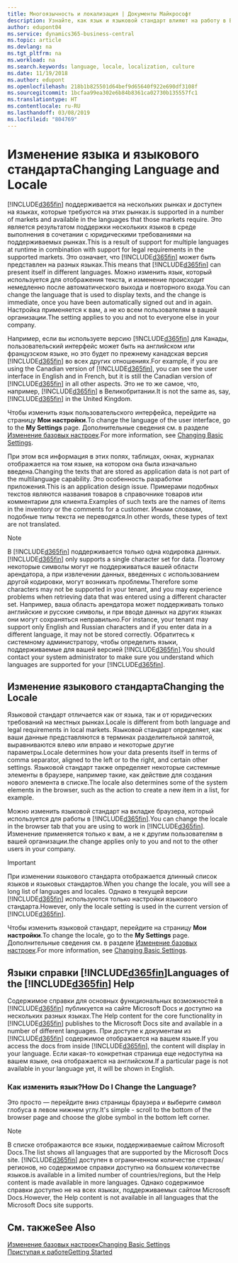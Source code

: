 ```yaml
---
title: Многоязычность и локализация | Документы Майкрософт
description: Узнайте, как язык и языковой стандарт влияют на работу в Business Central.
author: edupont04
ms.service: dynamics365-business-central
ms.topic: article
ms.devlang: na
ms.tgt_pltfrm: na
ms.workload: na
ms.search.keywords: language, locale, localization, culture
ms.date: 11/19/2018
ms.author: edupont
ms.openlocfilehash: 218b1b825501d64bef9d65640f922e690df3108f
ms.sourcegitcommit: 1bcfaa99ea302e6b84b8361ca02730b135557fc1
ms.translationtype: HT
ms.contentlocale: ru-RU
ms.lasthandoff: 03/08/2019
ms.locfileid: "804769"
---
```

# <a name="changing-language-and-locale"></a><span data-ttu-id="06d19-103">Изменение языка и языкового стандарта</span><span class="sxs-lookup"><span data-stu-id="06d19-103">Changing Language and Locale</span></span>

[!INCLUDE[d365fin](includes/d365fin_md.md)] <span data-ttu-id="06d19-104">поддерживается на нескольких рынках и доступен на языках, которые требуются на этих рынках.</span><span class="sxs-lookup"><span data-stu-id="06d19-104">is supported in a number of markets and available in the languages that those markets require.</span></span> <span data-ttu-id="06d19-105">Это является результатом поддержки нескольких языков в среде выполнения в сочетании с юридическими требованиями на поддерживаемых рынках.</span><span class="sxs-lookup"><span data-stu-id="06d19-105">This is a result of support for multiple languages at runtime in combination with support for legal requirements in the supported markets.</span></span> <span data-ttu-id="06d19-106">Это означает, что [!INCLUDE[d365fin](includes/d365fin_md.md)] может быть представлен на разных языках.</span><span class="sxs-lookup"><span data-stu-id="06d19-106">This means that [!INCLUDE[d365fin](includes/d365fin_md.md)] can present itself in different languages.</span></span> <span data-ttu-id="06d19-107">Можно изменить язык, который используется для отображения текста, и изменение происходит немедленно после автоматического выхода и повторного входа.</span><span class="sxs-lookup"><span data-stu-id="06d19-107">You can change the language that is used to display texts, and the change is immediate, once you have been automatically signed out and in again.</span></span> <span data-ttu-id="06d19-108">Настройка применяется к вам, а не ко всем пользователям в вашей организации.</span><span class="sxs-lookup"><span data-stu-id="06d19-108">The setting applies to you and not to everyone else in your company.</span></span>  

<span data-ttu-id="06d19-109">Например, если вы используете версию [!INCLUDE[d365fin](includes/d365fin_md.md)] для Канады, пользовательский интерфейс может быть на английском или французском языке, но это будет по прежнему канадская версия [!INCLUDE[d365fin](includes/d365fin_md.md)] во всех других отношениях.</span><span class="sxs-lookup"><span data-stu-id="06d19-109">For example, if you are using the Canadian version of [!INCLUDE[d365fin](includes/d365fin_md.md)], you can see the user interface in English and in French, but it is still the Canadian version of [!INCLUDE[d365fin](includes/d365fin_md.md)] in all other aspects.</span></span> <span data-ttu-id="06d19-110">Это не то же самое, что, например, [!INCLUDE[d365fin](includes/d365fin_md.md)] в Великобритании.</span><span class="sxs-lookup"><span data-stu-id="06d19-110">It is not the same as, say, [!INCLUDE[d365fin](includes/d365fin_md.md)] in the United Kingdom.</span></span>  

<span data-ttu-id="06d19-111">Чтобы изменить язык пользовательского интерфейса, перейдите на страницу **Мои настройки**.</span><span class="sxs-lookup"><span data-stu-id="06d19-111">To change the language of the user interface, go to the **My Settings** page.</span></span> <span data-ttu-id="06d19-112">Дополнительные сведения см. в разделе [Изменение базовых настроек](ui-change-basic-settings.md#language).</span><span class="sxs-lookup"><span data-stu-id="06d19-112">For more information, see [Changing Basic Settings](ui-change-basic-settings.md#language).</span></span>  

<span data-ttu-id="06d19-113">При этом вся информация в этих полях, таблицах, окнах, журналах отображается на том языке, на котором она была изначально введена.</span><span class="sxs-lookup"><span data-stu-id="06d19-113">Changing the texts that are stored as application data is not part of the multilanguage capability.</span></span> <span data-ttu-id="06d19-114">Это особенность разработки приложения.</span><span class="sxs-lookup"><span data-stu-id="06d19-114">This is an application design issue.</span></span> <span data-ttu-id="06d19-115">Примерами подобных текстов являются названия товаров в справочнике товаров или комментарии для клиента.</span><span class="sxs-lookup"><span data-stu-id="06d19-115">Examples of such texts are the names of items in the inventory or the comments for a customer.</span></span> <span data-ttu-id="06d19-116">Иными словами, подобные типы текста не переводятся.</span><span class="sxs-lookup"><span data-stu-id="06d19-116">In other words, these types of text are not translated.</span></span>  

> [!NOTE]  
> <span data-ttu-id="06d19-117">В [!INCLUDE[d365fin](includes/d365fin_md.md)] поддерживается только одна кодировка данных.</span><span class="sxs-lookup"><span data-stu-id="06d19-117">[!INCLUDE[d365fin](includes/d365fin_md.md)] only supports a single character set for data.</span></span> <span data-ttu-id="06d19-118">Поэтому некоторые символы могут не поддерживаться вашей области арендатора, а при извлечении данных, введенных с использованием другой кодировки, могут возникать проблемы.</span><span class="sxs-lookup"><span data-stu-id="06d19-118">Therefore some characters may not be supported in your tenant, and you may experience problems when retrieving data that was entered using a different character set.</span></span> <span data-ttu-id="06d19-119">Например, ваша область арендатора может поддерживать только английские и русские символы, и при вводе данных на других языках они могут сохраняться неправильно.</span><span class="sxs-lookup"><span data-stu-id="06d19-119">For instance, your tenant may support only English and Russian characters and if you enter data in a different language, it may not be stored correctly.</span></span> <span data-ttu-id="06d19-120">Обратитесь к системному администратору, чтобы определить языки, поддерживаемые для вашей версией [!INCLUDE[d365fin](includes/d365fin_md.md)].</span><span class="sxs-lookup"><span data-stu-id="06d19-120">You should contact your system administrator to make sure you understand which languages are supported for your [!INCLUDE[d365fin](includes/d365fin_md.md)].</span></span>  

## <a name="changing-the-locale"></a><span data-ttu-id="06d19-121">Изменение языкового стандарта</span><span class="sxs-lookup"><span data-stu-id="06d19-121">Changing the Locale</span></span>
<span data-ttu-id="06d19-122">Языковой стандарт отличается как от языка, так и от юридических требований на местных рынках.</span><span class="sxs-lookup"><span data-stu-id="06d19-122">Locale is different from both language and legal requirements in local markets.</span></span> <span data-ttu-id="06d19-123">Языковой стандарт определяет, как ваши данные представляются в терминах разделительной запятой, выравниваются влево или вправо и некоторые другие параметры.</span><span class="sxs-lookup"><span data-stu-id="06d19-123">Locale determines how your data presents itself in terms of comma separator, aligned to the left or to the right, and certain other settings.</span></span> <span data-ttu-id="06d19-124">Языковой стандарт также определяет некоторые системные элементы в браузере, например такие, как действие для создания нового элемента в списке.</span><span class="sxs-lookup"><span data-stu-id="06d19-124">The locale also determines some of the system elements in the browser, such as the action to create a new item in a list, for example.</span></span>  

<span data-ttu-id="06d19-125">Можно изменить языковой стандарт на вкладке браузера, который используется для работы в [!INCLUDE[d365fin](includes/d365fin_md.md)].</span><span class="sxs-lookup"><span data-stu-id="06d19-125">You can change the locale in the browser tab that you are using to work in [!INCLUDE[d365fin](includes/d365fin_md.md)].</span></span> <span data-ttu-id="06d19-126">Изменение применяется только к вам, а не к другим пользователям в вашей организации.</span><span class="sxs-lookup"><span data-stu-id="06d19-126">the change applies only to you and not to the other users in your company.</span></span>  

> [!IMPORTANT]  
>  <span data-ttu-id="06d19-127">При изменении языкового стандарта отображается длинный список языков и языковых стандартов.</span><span class="sxs-lookup"><span data-stu-id="06d19-127">When you change the locale, you will see a long list of languages and locales.</span></span> <span data-ttu-id="06d19-128">Однако в текущей версии [!INCLUDE[d365fin](includes/d365fin_md.md)] используются только настройки языкового стандарта.</span><span class="sxs-lookup"><span data-stu-id="06d19-128">However, only the locale setting is used in the current version of [!INCLUDE[d365fin](includes/d365fin_md.md)].</span></span>  

<span data-ttu-id="06d19-129">Чтобы изменить языковой стандарт, перейдите на страницу **Мои настройки**.</span><span class="sxs-lookup"><span data-stu-id="06d19-129">To change the locale, go to the **My Settings** page.</span></span> <span data-ttu-id="06d19-130">Дополнительные сведения см. в разделе [Изменение базовых настроек](ui-change-basic-settings.md).</span><span class="sxs-lookup"><span data-stu-id="06d19-130">For more information, see [Changing Basic Settings](ui-change-basic-settings.md).</span></span>  

## <a name="languages-of-the-included365finincludesd365finmdmd-help"></a><span data-ttu-id="06d19-131">Языки справки [!INCLUDE[d365fin](includes/d365fin_md.md)]</span><span class="sxs-lookup"><span data-stu-id="06d19-131">Languages of the [!INCLUDE[d365fin](includes/d365fin_md.md)] Help</span></span>
<span data-ttu-id="06d19-132">Содержимое справки для основных функциональных возможностей в [!INCLUDE[d365fin](includes/d365fin_md.md)] публикуется на сайте Microsoft Docs и доступно на нескольких разных языках.</span><span class="sxs-lookup"><span data-stu-id="06d19-132">The Help content for the core functionality in [!INCLUDE[d365fin](includes/d365fin_md.md)] publishes to the Microsoft Docs site and available in a number of different languages.</span></span> <span data-ttu-id="06d19-133">При доступе к документам из [!INCLUDE[d365fin](includes/d365fin_md.md)] содержимое отображается на вашем языке.</span><span class="sxs-lookup"><span data-stu-id="06d19-133">If you access the docs from inside [!INCLUDE[d365fin](includes/d365fin_md.md)], the content will display in your language.</span></span> <span data-ttu-id="06d19-134">Если какая-то конкретная страница еще недоступна на вашем языке, она отображается на английском.</span><span class="sxs-lookup"><span data-stu-id="06d19-134">If a particular page is not available in your language yet, it will be shown in English.</span></span>

### <a name="how-do-i-change-the-language"></a><span data-ttu-id="06d19-135">Как изменить язык?</span><span class="sxs-lookup"><span data-stu-id="06d19-135">How Do I Change the Language?</span></span>
<span data-ttu-id="06d19-136">Это просто — перейдите вниз страницы браузера и выберите символ глобуса в левом нижнем углу.</span><span class="sxs-lookup"><span data-stu-id="06d19-136">It's simple - scroll to the bottom of the browser page and choose the globe symbol in the bottom left corner.</span></span>

> [!NOTE]  
> <span data-ttu-id="06d19-137">В списке отображаются все языки, поддерживаемые сайтом Microsoft Docs.</span><span class="sxs-lookup"><span data-stu-id="06d19-137">The list shows all languages that are supported by the Microsoft Docs site.</span></span> [!INCLUDE[d365fin](includes/d365fin_md.md)] <span data-ttu-id="06d19-138">доступен в ограниченном количестве странах/регионов, но содержимое справки доступно на большем количестве языков.</span><span class="sxs-lookup"><span data-stu-id="06d19-138">is available in a limited number of countries/regions, but the Help content is made available in more languages.</span></span> <span data-ttu-id="06d19-139">Однако содержимое справки доступно не на всех языках, поддерживаемых сайтом Microsoft Docs.</span><span class="sxs-lookup"><span data-stu-id="06d19-139">However, the Help content is not available in all languages that the Microsoft Docs site supports.</span></span>

## <a name="see-also"></a><span data-ttu-id="06d19-140">См. также</span><span class="sxs-lookup"><span data-stu-id="06d19-140">See Also</span></span>  
[<span data-ttu-id="06d19-141">Изменение базовых настроек</span><span class="sxs-lookup"><span data-stu-id="06d19-141">Changing Basic Settings</span></span>](ui-change-basic-settings.md)  
[<span data-ttu-id="06d19-142">Приступая к работе</span><span class="sxs-lookup"><span data-stu-id="06d19-142">Getting Started</span></span>](product-get-started.md)  
